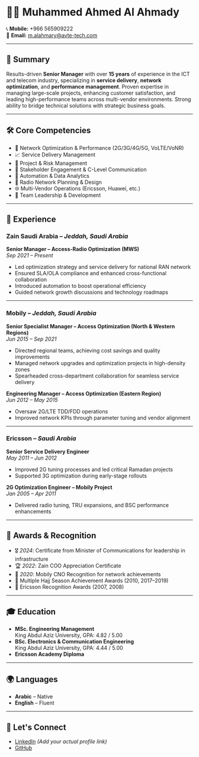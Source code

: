 # 👨‍💼 Muhammed Ahmed Al Ahmady

📞 **Mobile:** +966 565909222  
📧 **Email:** m.alahmary@avte-tech.com  

---

## 🧠 Summary

Results-driven **Senior Manager** with over **15 years** of experience in the ICT and telecom industry, specializing in **service delivery**, **network optimization**, and **performance management**. Proven expertise in managing large-scale projects, enhancing customer satisfaction, and leading high-performance teams across multi-vendor environments. Strong ability to bridge technical solutions with strategic business goals.

---

## 🛠 Core Competencies

- 📶 Network Optimization & Performance (2G/3G/4G/5G, VoLTE/VoNR)
- 📈 Service Delivery Management
- 🧩 Project & Risk Management
- 🤝 Stakeholder Engagement & C-Level Communication
- 🤖 Automation & Data Analytics
- 📡 Radio Network Planning & Design
- 🌐 Multi-Vendor Operations (Ericsson, Huawei, etc.)
- 🧠 Team Leadership & Development

---

## 🏢 Experience

### **Zain Saudi Arabia** – *Jeddah, Saudi Arabia*  
**Senior Manager – Access-Radio Optimization (MWS)**  
*Sep 2021 – Present*

- Led optimization strategy and service delivery for national RAN network
- Ensured SLA/OLA compliance and enhanced cross-functional collaboration
- Introduced automation to boost operational efficiency
- Guided network growth discussions and technology roadmaps

---

### **Mobily** – *Jeddah, Saudi Arabia*  
**Senior Specialist Manager – Access Optimization (North & Western Regions)**  
*Jun 2015 – Sep 2021*

- Directed regional teams, achieving cost savings and quality improvements
- Managed network upgrades and optimization projects in high-density zones
- Spearheaded cross-department collaboration for seamless service delivery

**Engineering Manager – Access Optimization (Eastern Region)**  
*Jun 2012 – May 2015*

- Oversaw 2G/LTE TDD/FDD operations
- Improved network KPIs through parameter tuning and vendor alignment

---

### **Ericsson** – *Saudi Arabia*  
**Senior Service Delivery Engineer**  
*May 2011 – Jun 2012*

- Improved 2G tuning processes and led critical Ramadan projects
- Supported 3G optimization during early-stage rollouts

**2G Optimization Engineer – Mobily Project**  
*Jan 2005 – Apr 2011*

- Delivered radio tuning, TRU expansions, and BSC performance enhancements

---

## 🏅 Awards & Recognition

- 🎖 *2024*: Certificate from Minister of Communications for leadership in infrastructure
- 🏆 *2022*: Zain COO Appreciation Certificate
- 🏅 *2020*: Mobily CNO Recognition for network achievements
- 🕋 Multiple Hajj Season Achievement Awards (2010, 2017–2019)
- 🥇 Ericsson Recognition Awards (2007, 2008)

---

## 🎓 Education

- **MSc. Engineering Management**  
  King Abdul Aziz University, GPA: 4.82 / 5.00
- **BSc. Electronics & Communication Engineering**  
  King Abdul Aziz University, GPA: 4.44 / 5.00
- **Ericsson Academy Diploma**

---

## 🌍 Languages

- **Arabic** – Native  
- **English** – Fluent

---

## 🔗 Let's Connect

- [LinkedIn](https://www.linkedin.com/in/YOUR-LINK) *(Add your actual profile link)*
- [GitHub](https://github.com/YOUR-USERNAME)




